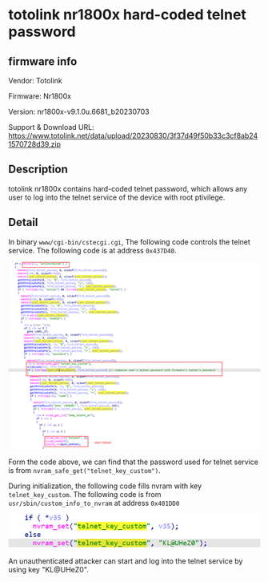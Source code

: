 # totolink nr1800x hard-coded telnet password

## firmware info

Vendor: Totolink

Firmware: Nr1800x

Version: nr1800x-v9.1.0u.6681_b20230703

Support & Download URL: https://www.totolink.net/data/upload/20230830/3f37d49f50b33c3cf8ab241570728d39.zip

## Description

totolink nr1800x contains hard-coded telnet password, which allows any user to log into the telnet service of the device with root ptivilege.

## Detail

In binary `www/cgi-bin/cstecgi.cgi`, The following code controls the telnet service. The following code is at address `0x437D40`.

![image-20250212112119777](telnet_hardcode_passwd.assets/image-20250212112119777.png)

Form the code above, we can find that the password used for telnet service is from `nvram_safe_get("telnet_key_custom")`.

During initialization, the following code fills nvram with key `telnet_key_custom`. The following code is from `usr/sbin/custom_info_to_nvram` at address `0x401DD0`

![image-20250212112258959](telnet_hardcode_passwd.assets/image-20250212112258959.png)

An unauthenticated attacker can start and log into the telnet service by using key "KL@UHeZ0". 